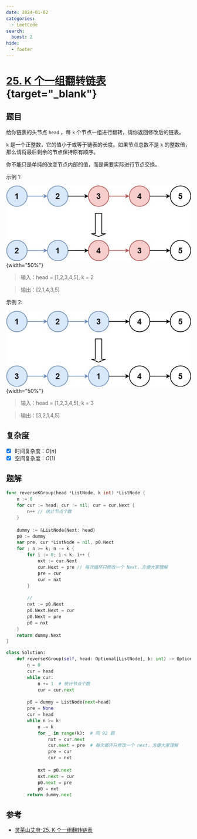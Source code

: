 ```yaml
---
date: 2024-01-02
categories:
  - LeetCode
search:
  boost: 2
hide:
  - footer
---
```


# [25. K 个一组翻转链表](https://leetcode.cn/problems/reverse-nodes-in-k-group){target="_blank"}

## 题目

给你链表的头节点 `head` ，每 `k` 个节点一组进行翻转，请你返回修改后的链表。

`k` 是一个正整数，它的值小于或等于链表的长度。如果节点总数不是 `k` 的整数倍，那么请将最后剩余的节点保持原有顺序。

你不能只是单纯的改变节点内部的值，而是需要实际进行节点交换。

示例 1:

![](../assets/img/leetcode/25_example_1.jpeg){width="50%"}

> 输入：head = [1,2,3,4,5], k = 2

> 输出：[2,1,4,3,5]

示例 2:

![](../assets/img/leetcode/25_example_2.jpeg){width="50%"}

> 输入：head = [1,2,3,4,5], k = 3

> 输出：[3,2,1,4,5]

## 复杂度

- [x] 时间复杂度：$O(n)$
- [x] 空间复杂度：$O(1)$

## 题解

```go title="Go"
func reverseKGroup(head *ListNode, k int) *ListNode {
    n := 0
    for cur := head; cur != nil; cur = cur.Next {
        n++ // 统计节点个数
    }

    dummy := &ListNode{Next: head}
    p0 := dummy
    var pre, cur *ListNode = nil, p0.Next
    for ; n >= k; n -= k {
        for i := 0; i < k; i++ {
            nxt := cur.Next
            cur.Next = pre // 每次循环只修改一个 Next，方便大家理解
            pre = cur
            cur = nxt
        }

        //
        nxt := p0.Next
        p0.Next.Next = cur
        p0.Next = pre
        p0 = nxt
    }
    return dummy.Next
}
```

```python title="Python"
class Solution:
    def reverseKGroup(self, head: Optional[ListNode], k: int) -> Optional[ListNode]:
        n = 0
        cur = head
        while cur:
            n += 1  # 统计节点个数
            cur = cur.next

        p0 = dummy = ListNode(next=head)
        pre = None
        cur = head
        while n >= k:
            n -= k
            for _ in range(k):  # 同 92 题
                nxt = cur.next
                cur.next = pre  # 每次循环只修改一个 next，方便大家理解
                pre = cur
                cur = nxt

            nxt = p0.next
            nxt.next = cur
            p0.next = pre
            p0 = nxt
        return dummy.next
```

## 参考
- [灵茶山艾府-25. K 个一组翻转链表](https://leetcode.cn/problems/reverse-nodes-in-k-group/solutions/1992228/you-xie-cuo-liao-yi-ge-shi-pin-jiang-tou-plfs/)
